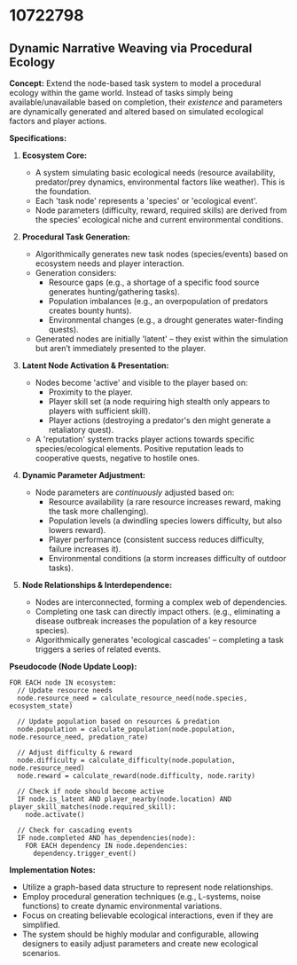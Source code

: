 # 10722798

## Dynamic Narrative Weaving via Procedural Ecology

**Concept:** Extend the node-based task system to model a procedural ecology within the game world. Instead of tasks simply being available/unavailable based on completion, their *existence* and parameters are dynamically generated and altered based on simulated ecological factors and player actions.

**Specifications:**

1.  **Ecosystem Core:**
    *   A system simulating basic ecological needs (resource availability, predator/prey dynamics, environmental factors like weather). This is the foundation.
    *   Each 'task node' represents a 'species' or 'ecological event'.
    *   Node parameters (difficulty, reward, required skills) are derived from the species' ecological niche and current environmental conditions.

2.  **Procedural Task Generation:**
    *   Algorithmically generates new task nodes (species/events) based on ecosystem needs and player interaction.
    *   Generation considers:
        *   Resource gaps (e.g., a shortage of a specific food source generates hunting/gathering tasks).
        *   Population imbalances (e.g., an overpopulation of predators creates bounty hunts).
        *   Environmental changes (e.g., a drought generates water-finding quests).
    *   Generated nodes are initially 'latent' – they exist within the simulation but aren’t immediately presented to the player.

3.  **Latent Node Activation & Presentation:**
    *   Nodes become 'active' and visible to the player based on:
        *   Proximity to the player.
        *   Player skill set (a node requiring high stealth only appears to players with sufficient skill).
        *   Player actions (destroying a predator's den might generate a retaliatory quest).
    *   A 'reputation' system tracks player actions towards specific species/ecological elements.  Positive reputation leads to cooperative quests, negative to hostile ones.

4.  **Dynamic Parameter Adjustment:**
    *   Node parameters are *continuously* adjusted based on:
        *   Resource availability (a rare resource increases reward, making the task more challenging).
        *   Population levels (a dwindling species lowers difficulty, but also lowers reward).
        *   Player performance (consistent success reduces difficulty, failure increases it).
        *   Environmental conditions (a storm increases difficulty of outdoor tasks).

5.  **Node Relationships & Interdependence:**
    *   Nodes are interconnected, forming a complex web of dependencies.
    *   Completing one task can directly impact others. (e.g., eliminating a disease outbreak increases the population of a key resource species).
    *   Algorithmically generates 'ecological cascades' – completing a task triggers a series of related events.

**Pseudocode (Node Update Loop):**

```
FOR EACH node IN ecosystem:
  // Update resource needs
  node.resource_need = calculate_resource_need(node.species, ecosystem_state)

  // Update population based on resources & predation
  node.population = calculate_population(node.population, node.resource_need, predation_rate)

  // Adjust difficulty & reward
  node.difficulty = calculate_difficulty(node.population, node.resource_need)
  node.reward = calculate_reward(node.difficulty, node.rarity)

  // Check if node should become active
  IF node.is_latent AND player_nearby(node.location) AND player_skill_matches(node.required_skill):
    node.activate()

  // Check for cascading events
  IF node.completed AND has_dependencies(node):
    FOR EACH dependency IN node.dependencies:
      dependency.trigger_event()
```

**Implementation Notes:**

*   Utilize a graph-based data structure to represent node relationships.
*   Employ procedural generation techniques (e.g., L-systems, noise functions) to create dynamic environmental variations.
*   Focus on creating believable ecological interactions, even if they are simplified.
*   The system should be highly modular and configurable, allowing designers to easily adjust parameters and create new ecological scenarios.